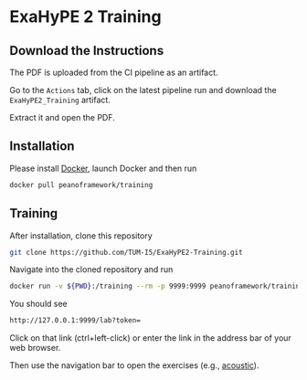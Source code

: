 # ExaHyPE 2 Training

## Download the Instructions

The PDF is uploaded from the CI pipeline as an artifact.

Go to the `Actions` tab, click on the latest pipeline run and download the `ExaHyPE2_Training` artifact.

Extract it and open the PDF.

## Installation

Please install [Docker](https://docs.docker.com/engine/install/), launch Docker and then run

```bash
docker pull peanoframework/training
```

## Training

After installation, clone this repository

```bash
git clone https://github.com/TUM-I5/ExaHyPE2-Training.git
```

Navigate into the cloned repository and run

```bash
docker run -v ${PWD}:/training --rm -p 9999:9999 peanoframework/training
```

You should see

```bash
http://127.0.0.1:9999/lab?token=
```

Click on that link (ctrl+left-click) or enter the link in the address bar of your web browser.

Then use the navigation bar to open the exercises (e.g., [acoustic](acoustic)).
